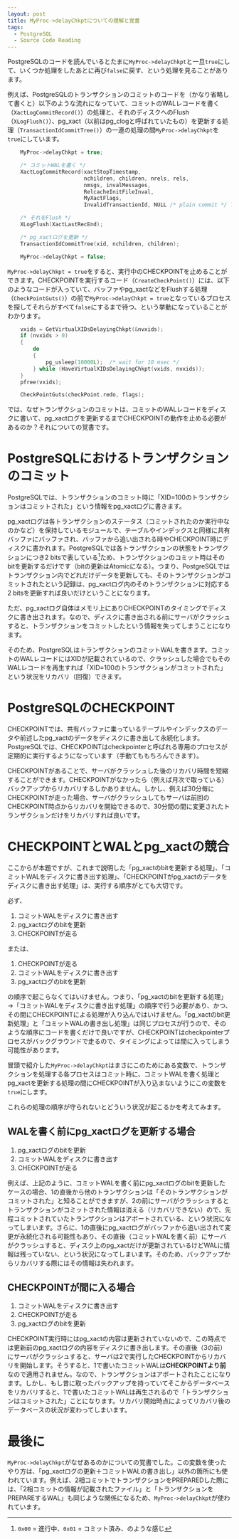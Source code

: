 ```yaml
---
layout: post
title: MyProc->delayChkptについての理解と覚書
tags:
  - PostgreSQL
  - Source Code Reading
---
```


PostgreSQLのコードを読んでいるとたまに`MyProc->delayChkpt`と一旦`true`にして、いくつか処理をしたあとに再び`false`に戻す、という処理を見ることがあります。

例えば、PostgreSQLのトランザクションのコミットのコードを（かなり省略して書くと）以下のような流れになっていて、コミットのWALレコードを書く（`XactLogCommitRecord()`）の処理と、それのディスクへのFlush（`XLogFlush()`）、pg_xact（以前はpg_clogと呼ばれていたもの）を更新する処理（`TransactionIdCommitTree()`）の一連の処理の間`MyProc->delayChkpt`を`true`にしています。

```c
    MyProc->delayChkpt = true;

	/* コミットWALを書く */
    XactLogCommitRecord(xactStopTimestamp,
                        nchildren, children, nrels, rels,
                        nmsgs, invalMessages,
                        RelcacheInitFileInval,
                        MyXactFlags,
                        InvalidTransactionId, NULL /* plain commit */ );

	/* それをFlush */
    XLogFlush(XactLastRecEnd);

	/* pg_xactログを更新 */
    TransactionIdCommitTree(xid, nchildren, children);

    MyProc->delayChkpt = false;
```

`MyProc->delayChkpt = true`をすると、実行中のCHECKPOINTを止めることができます。CHECKPOINTを実行するコード（`CreateCheckPoint()`）には、以下のようなコードが入っていて、バッファやpg_xactなどをFlushする処理（`CheckPointGuts()`）の前で`MyProc->delayChkpt = true`となっているプロセスを探してそれらがすべて`false`にするまで待つ、という挙動になっていることがわかります。

```c
    vxids = GetVirtualXIDsDelayingChkpt(&nvxids);
    if (nvxids > 0)
    {
        do
        {
            pg_usleep(10000L);	/* wait for 10 msec */
        } while (HaveVirtualXIDsDelayingChkpt(vxids, nvxids));
    }
    pfree(vxids);

    CheckPointGuts(checkPoint.redo, flags);
```

では、なぜトランザクションのコミットは、コミットのWALレコードをディスクに書いて、pg_xactログを更新するまでCHECKPOINTの動作を止める必要があるのか？それについての覚書です。

# PostgreSQLにおけるトランザクションのコミット
PostgreSQLでは、トランザクションのコミット時に「XID=100のトランザクションはコミットされた」という情報をpg_xactログに書きます。

pg_xactログは各トランザクションのステータス（コミットされたのか実行中なのかなど）を保持しているモジュールで、テーブルやインデックスと同様に共有バッファにバッファされ、バッファから追い出される時やCHECKPOINT時にディスクに書かれます。PostgreSQLでは各トランザクションの状態をトランザクションにつき2 bitsで表している[^clog]ため、トランザクションのコミット時はそのbitを更新するだけです（bitの更新はAtomicになる）。つまり、PostgreSQLではトランザクション内でどれだけデータを更新しても、そのトランザクションがコミットされたという記録は、pg_xactログ内のそのトランザクションに対応する2 bitsを更新すれば良いだけということになります。

[^clog]: `0x00` = 進行中、`0x01` = コミット済み、のような感じ

ただ、pg_xactログ自体はメモリ上にありCHECKPOINTのタイミングでディスクに書き出されます。なので、ディスクに書き出される前にサーバがクラッシュすると、トランザクションをコミットしたという情報を失ってしまうことになります。

そのため、PostgreSQLはトランザクションのコミットWALを書きます。コミットのWALレコードにはXIDが記載されているので、クラッシュした場合でもそのWALレコードを再生すれば「XID=100のトランザクションがコミットされた」という状況をリカバリ（回復）できます。

# PostgreSQLのCHECKPOINT

CHECKPOINTでは、共有バッファに乗っているテーブルやインデックスのデータや前述したpg_xactのデータをディスクに書き出して永続化します。PostgreSQLでは、CHECKPOINTはcheckpointerと呼ばれる専用のプロセスが定期的に実行するようになっています（手動てももちろんできます）。

CHECKPOINTがあることで、サーバがクラッシュした後のリカバリ時間を短縮することができます。CHECKPOINTがなかったら（例えば月次で取っている）バックアップからリカバリするしかありません。しかし、例えば30分毎にCHECKPOINTが走った場合、サーバがクラッシュしてもサーバは前回のCHECKPOINT時点からリカバリを開始できるので、30分間の間に変更されたトランザクションだけをリカバリすれば良いです。

# CHECKPOINTとWALとpg_xactの競合

ここからが本題ですが、これまで説明した「pg_xactのbitを更新する処理」、「コミットWALをディスクに書き出す処理」、「CHECKPOINTがpg_xactのデータをディスクに書き出す処理」は、実行する順序がとても大切です。

必ず、

1. コミットWALをディスクに書き出す
2. pg_xactログのbitを更新
3. CHECKPOINTが走る

または、

1. CHECKPOINTが走る
2. コミットWALをディスクに書き出す
3. pg_xactログのbitを更新

の順序で起こらなくてはいけません。つまり、「pg_xactのbitを更新する処理」→「コミットWALをディスクに書き出す処理」の順序で行う必要があり、かつ、その間にCHECKPOINTによる処理が入り込んではいけません。「pg_xactのbit更新処理」と「コミットWALの書き出し処理」は同じプロセスが行うので、そのような順序にコードを書くだけで良いですが、CHECKPOINTはcheckpointerプロセスがバックグラウンドで走るので、タイミングによっては間に入ってしまう可能性があります。

冒頭で紹介した`MyProc->delayChkpt`はまさにこのためにある変数で、トランザクションを処理する各プロセスはコミット時に、コミットWALを書く処理とpg_xactを更新する処理の間にCHECKPOINTが入り込まないようにこの変数を`true`にします。

これらの処理の順序が守られないとどういう状況が起こるかを考えてみます。

## WALを書く前にpg_xactログを更新する場合

1. pg_xactログのbitを更新
2. コミットWALをディスクに書き出す
3. CHECKPOINTが走る

例えば、上記のように、コミットWALを書く前にpg_xactログのbitを更新したケースの場合、1の直後から他のトランザクションは「そのトランザクションがコミットされた」と知ることができますが、2の前にサーバがクラッシュするとトランザクションがコミットされた情報は消える（リカバリできない）ので、先程コミットされていたトランザクションはアボートされている、という状況になってしまいます。さらに、1の直後にpg_xactログがバッファから追い出されて変更が永続化される可能性もあり、その直後（コミットWALを書く前）にサーバがクラッシュすると、ディスク上のpg_xactだけが更新されているけどWALに情報は残っていない、という状況になってしまいます。そのため、バックアップからリカバリする際にはその情報は失われます。

## CHECKPOINTが間に入る場合

1. コミットWALをディスクに書き出す
2. CHECKPOINTが走る
3. pg_xactログのbitを更新

CHECKPOINT実行時にはpg_xactの内容は更新されていないので、この時点では更新前のpg_xactログの内容をディスクに書き出します。その直後（3の前）にサーバがクラッシュすると、サーバは2で実行したCHECKPOINTからリカバリを開始します。そうすると、1で書いたコミットWALは**CHECKPOINTより前**なので適用されません。なので、トランザクションはアボートされたことになります。しかし、もし昔に取ったバックアップを持っていてそこからデータベースをリカバリすると、1で書いたコミットWALは再生されるので「トランザクションはコミットされた」ことになります。リカバリ開始時点によってリカバリ後のデータベースの状況が変わってしまいます。

# 最後に

`MyProc->delayChkpt`がなぜあるのかについての覚書でした。この変数を使ったやり方は、「pg_xactログの更新＋コミットWALの書き出し」以外の箇所にも使われています。例えば、2相コミットでトランザクションをPREPAREDした際には、「2相コミットの情報が記載されたファイル」と「トランザクションをPREPAREするWAL」も同じような関係になるため、`MyProc->delayChkpt`が使われています。
